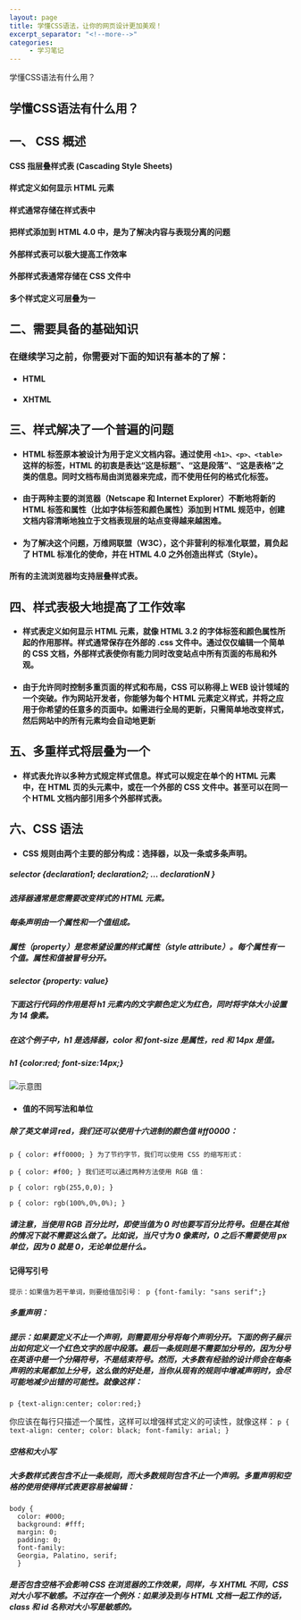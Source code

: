 ```yaml
---
layout: page
title: 学懂CSS语法，让你的网页设计更加美观！
excerpt_separator: "<!--more-->"
categories:
     - 学习笔记
---
```

学懂CSS语法有什么用？
<!--more-->

## 学懂CSS语法有什么用？

## 一、 CSS 概述
#### CSS 指层叠样式表 (Cascading Style Sheets)
#### 样式定义如何显示 HTML 元素
#### 样式通常存储在样式表中
#### 把样式添加到 HTML 4.0 中，是为了解决内容与表现分离的问题
#### 外部样式表可以极大提高工作效率
#### 外部样式表通常存储在 CSS 文件中
#### 多个样式定义可层叠为一
## 二、需要具备的基础知识
### 在继续学习之前，你需要对下面的知识有基本的了解：

+ #### HTML
+ #### XHTML 

##  三、样式解决了一个普遍的问题
+ #### HTML 标签原本被设计为用于定义文档内容。通过使用 `<h1>、<p>、<table>` 这样的标签，HTML 的初衷是表达“这是标题”、“这是段落”、“这是表格”之类的信息。同时文档布局由浏览器来完成，而不使用任何的格式化标签。
+ #### 由于两种主要的浏览器（Netscape 和 Internet Explorer）不断地将新的 HTML 标签和属性（比如字体标签和颜色属性）添加到 HTML 规范中，创建文档内容清晰地独立于文档表现层的站点变得越来越困难。
+ #### 为了解决这个问题，万维网联盟（W3C），这个非营利的标准化联盟，肩负起了 HTML 标准化的使命，并在 HTML 4.0 之外创造出样式（Style）。
#### 所有的主流浏览器均支持层叠样式表。
## 四、样式表极大地提高了工作效率
+ #### 样式表定义如何显示 HTML 元素，就像 HTML 3.2 的字体标签和颜色属性所起的作用那样。样式通常保存在外部的 .css 文件中。通过仅仅编辑一个简单的 CSS 文档，外部样式表使你有能力同时改变站点中所有页面的布局和外观。

+ #### 由于允许同时控制多重页面的样式和布局，CSS 可以称得上 WEB 设计领域的一个突破。作为网站开发者，你能够为每个 HTML 元素定义样式，并将之应用于你希望的任意多的页面中。如需进行全局的更新，只需简单地改变样式，然后网站中的所有元素均会自动地更新
## 五、多重样式将层叠为一个
+ #### 样式表允许以多种方式规定样式信息。样式可以规定在单个的 HTML 元素中，在 HTML 页的头元素中，或在一个外部的 CSS 文件中。甚至可以在同一个 HTML 文档内部引用多个外部样式表。
## 六、CSS 语法
+ #### CSS 规则由两个主要的部分构成：选择器，以及一条或多条声明。

##### selector {declaration1; declaration2; ... declarationN }
##### 选择器通常是您需要改变样式的 HTML 元素。
##### 每条声明由一个属性和一个值组成。
##### 属性（property）是您希望设置的样式属性（style attribute）。每个属性有一个值。属性和值被冒号分开。
##### selector {property: value}
##### 下面这行代码的作用是将 h1 元素内的文字颜色定义为红色，同时将字体大小设置为 14 像素。

##### 在这个例子中，h1 是选择器，color 和 font-size 是属性，red 和 14px 是值。

##### h1 {color:red; font-size:14px;}
![示意图](https://www.w3school.com.cn/i/ct_css_selector.gif)
+ #### 值的不同写法和单位
##### 除了英文单词 red，我们还可以使用十六进制的颜色值 #ff0000：
`
p { color: #ff0000; }
为了节约字节，我们可以使用 CSS 的缩写形式：
`

`p { color: #f00; }
我们还可以通过两种方法使用 RGB 值：
`

`
p { color: rgb(255,0,0); }
`

`
p { color: rgb(100%,0%,0%); }
`

##### 请注意，当使用 RGB 百分比时，即使当值为 0 时也要写百分比符号。但是在其他的情况下就不需要这么做了。比如说，当尺寸为 0 像素时，0 之后不需要使用 px 单位，因为 0 就是 0，无论单位是什么。
#### 记得写引号
`
提示：如果值为若干单词，则要给值加引号：
p {font-family: "sans serif";}
`
##### 多重声明：
##### 提示：如果要定义不止一个声明，则需要用分号将每个声明分开。下面的例子展示出如何定义一个红色文字的居中段落。最后一条规则是不需要加分号的，因为分号在英语中是一个分隔符号，不是结束符号。然而，大多数有经验的设计师会在每条声明的末尾都加上分号，这么做的好处是，当你从现有的规则中增减声明时，会尽可能地减少出错的可能性。就像这样：
`
p {text-align:center; color:red;}	
`

你应该在每行只描述一个属性，这样可以增强样式定义的可读性，就像这样：
`
p {
  text-align: center;
  color: black;
  font-family: arial;
}
`
##### 空格和大小写
##### 大多数样式表包含不止一条规则，而大多数规则包含不止一个声明。多重声明和空格的使用使得样式表更容易被编辑：
````
body {
  color: #000;
  background: #fff;
  margin: 0;
  padding: 0;
  font-family:
  Georgia, Palatino, serif;
  }
  ````
##### 是否包含空格不会影响 CSS 在浏览器的工作效果，同样，与 XHTML 不同，CSS 对大小写不敏感。不过存在一个例外：如果涉及到与 HTML 文档一起工作的话，class 和 id 名称对大小写是敏感的。

